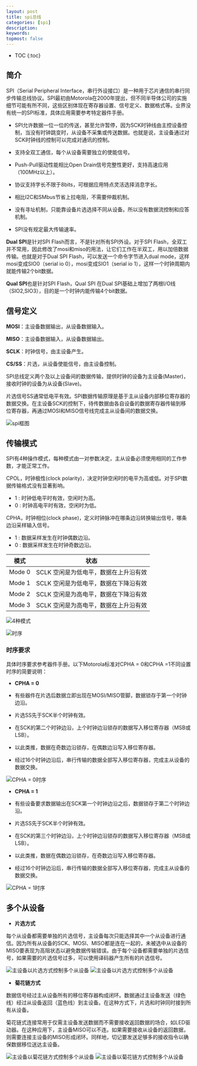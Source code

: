 ```yaml
---
layout: post
title: spi总线
categories: [spi]
description: 
keywords: 
topmost: false
---
```


* TOC
{:toc}

## 简介

SPI（Serial Peripheral Interface，串行外设接口）是一种用于芯片通信的串行同步传输总线协议。SPI最初由Motorola在2000年提出，但不同半导体公司的实施细节可能有所不同，这些区别体现在寄存器设置、信号定义、数据格式等。业界没有统一的SPI标准，具体应用需要参考特定器件手册。

* SPI允许数据一位一位的传送，甚至允许暂停，因为SCK时钟线由主控设备控制，当没有时钟跳变时，从设备不采集或传送数据。也就是说，主设备通过对SCK时钟线的控制可以完成对通讯的控制。

* 支持全双工通信，每个从设备需要独立的使能信号。

* Push-Pull驱动性能相比Open Drain信号完整性更好，支持高速应用（100MHz以上）。

* 协议支持字长不限于8bits，可根据应用特点灵活选择消息字长。

* 相比I2C和SMbus节省上拉电阻，不需要仲裁机制。

* 没有寻址机制，只能靠设备片选选择不同从设备。所以没有数据流控制和应答机制。

* SPI没有规定最大传输速率。

**Dual SPI**是针对SPI Flash而言，不是针对所有SPI外设。对于SPI Flash，全双工并不常用，因此修改了mosi和miso的用法，让它们工作在半双工，用以加倍数据传输。也就是对于Dual SPI Flash，可以发送一个命令字节进入dual mode，这样mosi变成SIO0（serial io 0），mosi变成SIO1（serial io 1），这样一个时钟周期内就能传输2个bit数据。

**Qual SPI**也是针对SPI Flash，Qual SPI 在Dual SPI基础上增加了两根I/O线（SIO2,SIO3），目的是一个时钟内能传输4个bit数据。

## 信号定义

**MOSI**：主设备数据输出，从设备数据输入。

**MISO**：主设备数据输入，从设备数据输出。

**SCLK**：时钟信号，由主设备产生。

**CS/SS**：片选，从设备使能信号，由主设备控制。

SPI总线定义两个及以上设备间的数据传输，提供时钟的设备为主设备(Master)，接收时钟的设备为从设备(Slave)。

片选信号SS通常低电平有效。SPI数据传输原理是基于主从设备内部移位寄存器的数据交换。在主设备SCK的控制下，待传数据由各自设备的数据寄存器传输到移位寄存器，再通过MOSI和MISO信号线完成主从设备间的数据交换。

![spi框图](/images/spi/spi_ms_mod_reg.png)

## 传输模式

SPI有4种操作模式，每种模式由一对参数决定，主从设备必须使用相同的工作参数，才能正常工作。

CPOL，时钟极性(clock polarity)，决定时钟空闲时的电平为高或低。对于SPI数据传输格式没有显著影响。

* 1 : 时钟低电平时有效，空闲时为高。
* 0 : 时钟高电平时有效，空闲时为低。

CPHA，时钟相位(clock phase)，定义时钟脉冲在哪条边沿转换输出信号，哪条边沿采样输入信号。

* 1 : 数据采样发生在时钟偶数边沿。
* 0 : 数据采样发生在时钟奇数边沿。

| 模式 | 状态 |
| ------ | -------------------------------  |
| Mode 0 | SCLK 空闲是为低电平，数据在上升沿有效 |
| Mode 1 | SCLK 空闲是为低电平，数据在下降沿有效 |
| Mode 2 | SCLK 空闲是为高电平，数据在下降沿有效 |
| Mode 3 | SCLK 空闲是为高电平，数据在上升沿有效 |

![4种模式](/images/spi/4mode.png)

![时序](/images/spi/timing_diagram.png)

### 时序要求

具体时序要求参考器件手册。以下Motorola标准对CPHA = 0和CPHA =1不同设置时序的简要说明：

* **CPHA = 0**

* 有些器件在片选后数据立即出现在MOSI/MISO管脚，数据锁存于第一个时钟边沿。
* 片选SS先于SCK半个时钟有效。
* 在SCK的第二个时钟边沿，上个时钟边沿锁存的数据写入移位寄存器（MSB或LSB）。
* 以此类推，数据在奇数边沿锁存，在偶数边沿写入移位寄存器。
* 经过16个时钟边沿后，串行传输的数据全部写入移位寄存器，完成主从设备的数据交换。

![CPHA = 0时序](/images/spi/spi_cpha_0.png)

* **CPHA = 1**

* 有些设备要求数据输出在SCK第一个时钟边沿之后，数据锁存于第二个时钟边沿。
* 片选SS先于SCK半个时钟有效。
* 在SCK的第三个时钟边沿，上个时钟边沿锁存的数据写入移位寄存器（MSB或LSB）。
* 以此类推，数据在偶数边沿锁存，在奇数边沿写入移位寄存器。
* 经过16个时钟边沿后，串行传输的数据全部写入移位寄存器，完成主从设备的数据交换。

![CPHA = 1时序](/images/spi/spi_cpha_1.png)

## 多个从设备

* **片选方式**

每个从设备都需要单独的片选信号，主设备每次只能选择其中一个从设备进行通信。因为所有从设备的SCK、MOSI、MISO都是连在一起的，未被选中从设备的MISO要表现为高阻状态以避免数据传输错误。由于每个设备都需要单独的片选信号，如果需要的片选信号过多，可以使用译码器产生所有的片选信号。

![主设备以片选方式控制多个从设备](/images/spi/multiple-slaves.png)
![主设备以片选方式控制多个从设备](/images/spi/multiple-slaves.png)

* **菊花链方式**

数据信号经过主从设备所有的移位寄存器构成闭环。数据通过主设备发送（绿色线）经过从设备返回（蓝色线）到主设备。在这种方式下，片选和时钟同时接到所有从设备。

菊花链式连接常用于仅需主设备发送数据而不需要接收返回数据的场合，如LED驱动器。在这种应用下，主设备MISO可以不连。如果需要接收从设备的返回数据，则需要连接主设备的MISO形成闭环。同样地，切记要发送足够多的接收指令以确保数据移位送达主设备。

![主设备以菊花链方式控制多个从设备](/images/spi/multiple-slaves2.png)
![主设备以菊花链方式控制多个从设备](/images/spi/multiple-slaves2.png)
